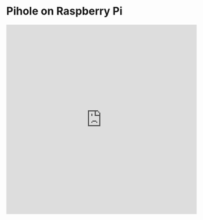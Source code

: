 # Pihole on Raspberry Pi

<iframe width="100%" height="500" src="https://www.youtube.com/embed/Sn7iO7R29Q8" title="Raspberry Pi as Ad Blocker - Setup Pi-hole with Docker on Pi" frameborder="0" allow="accelerometer; autoplay; clipboard-write; encrypted-media; gyroscope; picture-in-picture; web-share" allowfullscreen></iframe>